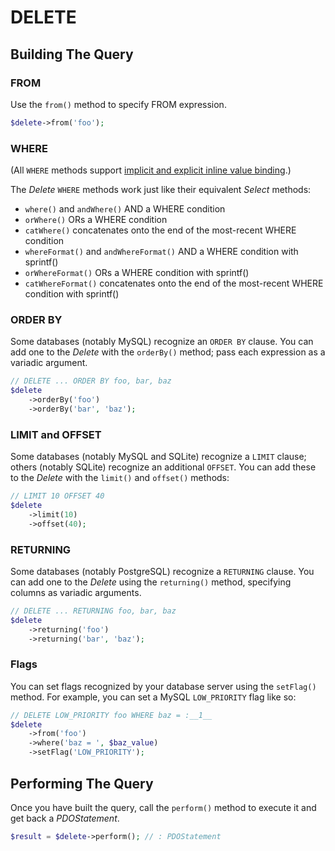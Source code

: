 # DELETE

## Building The Query

### FROM

Use the `from()` method to specify FROM expression.

```php
$delete->from('foo');
```

### WHERE

(All `WHERE` methods support [implicit and explicit inline value binding](binding.md).)

The _Delete_ `WHERE` methods work just like their equivalent _Select_ methods:

- `where()` and `andWhere()` AND a WHERE condition
- `orWhere()` ORs a WHERE condition
- `catWhere()` concatenates onto the end of the most-recent WHERE condition
- `whereFormat()` and `andWhereFormat()` AND a WHERE condition with sprintf()
- `orWhereFormat()` ORs a WHERE condition with sprintf()
- `catWhereFormat()` concatenates onto the end of the most-recent WHERE condition with sprintf()

### ORDER BY

Some databases (notably MySQL) recognize an `ORDER BY` clause. You can add one
to the _Delete_ with the `orderBy()` method; pass each expression as a variadic
argument.

```php
// DELETE ... ORDER BY foo, bar, baz
$delete
    ->orderBy('foo')
    ->orderBy('bar', 'baz');
```

### LIMIT and OFFSET

Some databases (notably MySQL and SQLite) recognize a `LIMIT` clause; others
(notably SQLite) recognize an additional `OFFSET`. You can add these to the
_Delete_ with the `limit()` and `offset()` methods:

```php
// LIMIT 10 OFFSET 40
$delete
    ->limit(10)
    ->offset(40);
```

### RETURNING

Some databases (notably PostgreSQL) recognize a `RETURNING` clause. You can add
one to the _Delete_ using the `returning()` method, specifying columns as
variadic arguments.

```php
// DELETE ... RETURNING foo, bar, baz
$delete
    ->returning('foo')
    ->returning('bar', 'baz');
```

### Flags

You can set flags recognized by your database server using the `setFlag()`
method. For example, you can set a MySQL `LOW_PRIORITY` flag like so:

```php
// DELETE LOW_PRIORITY foo WHERE baz = :__1__
$delete
    ->from('foo')
    ->where('baz = ', $baz_value)
    ->setFlag('LOW_PRIORITY');
```

## Performing The Query

Once you have built the query, call the `perform()` method to execute it and
get back a _PDOStatement_.

```php
$result = $delete->perform(); // : PDOStatement
```
